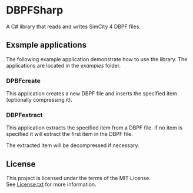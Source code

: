 # DBPFSharp

A C# library that reads and writes SimCity 4 DBPF files.

## Exsmple applications

The following example application demonstrate how to use the library.
The applications are located in the _examples_ folder.

### DPBFcreate

This application creates a new DBPF file and inserts the specified item (optionally compressing it).

### DBPFextract

This application extracts the specified item from a DBPF file.
If no item is specified it will extract the first item in the DBPF file.

The extracted item will be decompressed if necessary.

## License

This project is licensed under the terms of the MIT License.   
See [License.txt](License.txt) for more information.